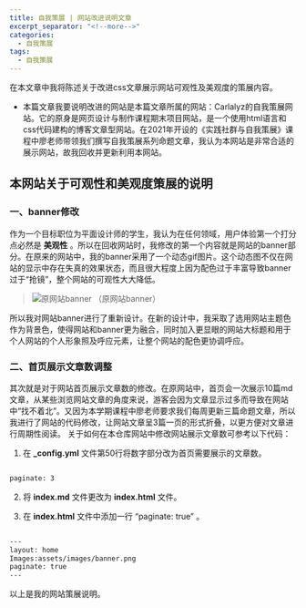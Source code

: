 ```yaml
---
title: 自我策展 | 网站改进说明文章
excerpt_separator: "<!--more-->"
categories:
  - 自我策展
tags:
  - 自我策展
---
```


在本文章中我将陈述关于改进css文章展示网站可观性及美观度的策展内容。

<!--more-->

- 本篇文章我要说明改进的网站是本篇文章所属的网站：Carlalyz的自我策展网站。它的原身是网页设计与制作课程期末项目网站，是一个使用html语言和css代码建构的博客文章型网站。在2021年开设的《实践社群与自我策展》课程中廖老师带领我们撰写自我策展系列命题文章，我认为本网站是非常合适的展示网站，故我回收并更新利用本网站。

## 本网站关于可观性和美观度策展的说明

### 一、banner修改

作为一个目标职位为平面设计师的学生，我认为在任何领域，用户体验第一个打分点必然是 **美观性** 。所以在回收网站时，我修改的第一个内容就是网站的banner部分。在原来的网站中，我的banner采用了一个动态gif图片。这个动态图不仅在网站的显示中存在失真的效果状态，而且很大程度上因为配色过于丰富导致banner过于“抢镜”，整个网站的可观性大大降低。

> ![原网站banner](https://images.gitee.com/uploads/images/2021/0415/232107_b7cd1815_2232011.jpeg "原网站banner.jpg")
（原网站banner）

所以我对网站banner进行了重新设计。在新的设计中，我采取了选用网站主题色作为背景色，使得网站和banner更为融合，同时加入更显眼的网站大标题和用于个人网站的个人形象照及呼应元素，让整个网站的配色更协调呼应。

### 二、首页展示文章数调整

其次就是对于网站首页展示文章数的修改。在原网站中，首页会一次展示10篇md文章，从某些浏览网站文章的角度来说，游客会因为文章显示过多而导致在网站中“找不着北”。又因为本学期课程中廖老师要求我们每周更新三篇命题文章，所以我进行了网站的代码修改，让网站文章呈3篇一页的形式折叠，以更方便对文章进行周期性阅读。
关于如何在本仓库网站中修改网站展示文章数可参考以下代码：

1. 在 **_config.yml** 文件第50行将数字部分改为首页需要展示的文章数。

```markdown

paginate: 3

```

2. 将 **index.md** 文件更改为 **index.html** 文件。

3. 在 **index.html** 文件中添加一行 “paginate: true” 。

```markdown

---
layout: home
Images:assets/images/banner.png
paginate: true
---

```

以上是我的网站策展说明。
